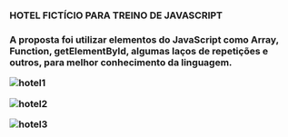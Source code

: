 <h3>HOTEL FICTÍCIO PARA TREINO DE JAVASCRIPT<h3>

<p>A proposta foi utilizar elementos do JavaScript como Array, Function, getElementById, algumas laços de repetições e outros, para melhor conhecimento da linguagem.<p>

![hotel1](https://user-images.githubusercontent.com/125093918/235332981-0aabcdce-83b0-4a86-b5db-1f1e0bd32ed9.png)

![hotel2](https://user-images.githubusercontent.com/125093918/235332991-4649382f-8f52-4b5a-a6ab-073c1ac49824.png)

![hotel3](https://user-images.githubusercontent.com/125093918/235332995-0bf42a3b-d87f-4316-a569-655003ae0786.png)
